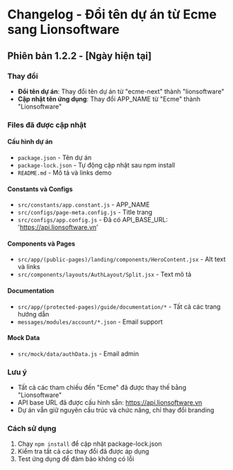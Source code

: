 # Changelog - Đổi tên dự án từ Ecme sang Lionsoftware

## Phiên bản 1.2.2 - [Ngày hiện tại]

### Thay đổi
- **Đổi tên dự án**: Thay đổi tên dự án từ "ecme-next" thành "lionsoftware"
- **Cập nhật tên ứng dụng**: Thay đổi APP_NAME từ "Ecme" thành "Lionsoftware"

### Files đã được cập nhật

#### Cấu hình dự án
- `package.json` - Tên dự án
- `package-lock.json` - Tự động cập nhật sau npm install
- `README.md` - Mô tả và links demo

#### Constants và Configs
- `src/constants/app.constant.js` - APP_NAME
- `src/configs/page-meta.config.js` - Title trang
- `src/configs/app.config.js` - Đã có API_BASE_URL: 'https://api.lionsoftware.vn'

#### Components và Pages
- `src/app/(public-pages)/landing/components/HeroContent.jsx` - Alt text và links
- `src/components/layouts/AuthLayout/Split.jsx` - Text mô tả

#### Documentation
- `src/app/(protected-pages)/guide/documentation/*` - Tất cả các trang hướng dẫn
- `messages/modules/account/*.json` - Email support

#### Mock Data
- `src/mock/data/authData.js` - Email admin

### Lưu ý
- Tất cả các tham chiếu đến "Ecme" đã được thay thế bằng "Lionsoftware"
- API base URL đã được cấu hình sẵn: https://api.lionsoftware.vn
- Dự án vẫn giữ nguyên cấu trúc và chức năng, chỉ thay đổi branding

### Cách sử dụng
1. Chạy `npm install` để cập nhật package-lock.json
2. Kiểm tra tất cả các thay đổi đã được áp dụng
3. Test ứng dụng để đảm bảo không có lỗi
